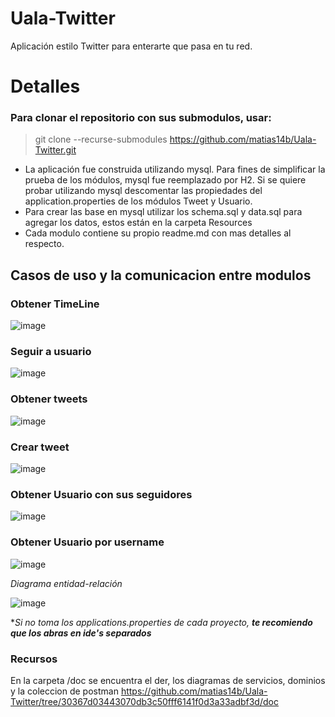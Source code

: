 # Uala-Twitter
Aplicación estilo Twitter para enterarte que pasa en tu red.

# Detalles
### Para clonar el repositorio con sus submodulos, usar:
  > git clone --recurse-submodules https://github.com/matias14b/Uala-Twitter.git

- La aplicación fue construida utilizando mysql. Para fines de simplificar la prueba de los módulos, mysql fue reemplazado por H2.
Si se quiere probar utilizando mysql descomentar las propiedades del application.properties de los módulos Tweet y Usuario.
- Para crear las base en mysql utilizar los schema.sql y data.sql para agregar los datos, estos están en la carpeta Resources
- Cada modulo contiene su propio readme.md con mas detalles al respecto.

## Casos de uso y la comunicacion entre modulos
### Obtener TimeLine 
![image](https://github.com/matias14b/Uala-Twitter/assets/127508318/534ca6c8-0237-4951-8f84-c0cf3fbe9dcb)

### Seguir a usuario
![image](https://github.com/matias14b/Uala-Twitter/assets/127508318/2bcb3ea5-4977-4eb8-b61f-f8b74f67fb31)

### Obtener tweets
![image](https://github.com/matias14b/Uala-Twitter/assets/127508318/cd0e147d-7483-4eb5-ad1f-d42ad015da6a)

### Crear tweet
![image](https://github.com/matias14b/Uala-Twitter/assets/127508318/72851532-2243-4e79-b112-c10dc8bad066)

### Obtener Usuario con sus seguidores
  ![image](https://github.com/matias14b/Uala-Twitter/assets/127508318/ceb96033-4bfa-4114-91af-8fdc1cff7ceb)

### Obtener Usuario por username
![image](https://github.com/matias14b/Uala-Twitter/assets/127508318/9b0a833a-4eb6-41fb-8360-e8f4f93bc570)



*Diagrama entidad-relación*

![image](https://github.com/matias14b/Usuario-Uala-Twitter/assets/127508318/e65a05f7-4dfd-4b6f-b954-9e6fa5d6c66e)



**Si no toma los applications.properties de cada proyecto, **te recomiendo que los abras en ide's separados***

### Recursos

En la carpeta /doc se encuentra el der, los diagramas de servicios, dominios y la coleccion de postman 
https://github.com/matias14b/Uala-Twitter/tree/30367d03443070db3c50fff6141f0d3a33adbf3d/doc
